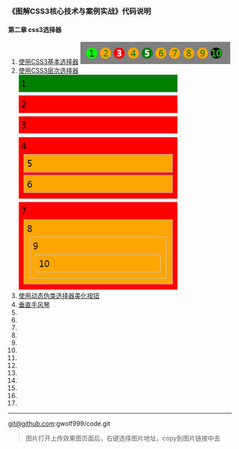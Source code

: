 

### 《图解CSS3核心技术与案例实战》代码说明

#### 第二章 css3选择器

 1. [使用CSS3基本选择器](https://github.com/gwolf999/code/blob/master/%E5%9B%BE%E8%A7%A3CSS3%E6%A0%B8%E5%BF%83%E6%8A%80%E6%9C%AF%E4%B8%8E%E6%A1%88%E4%BE%8B%E5%AE%9E%E6%88%98code/code/chapter-2/2-1.html)
   ![2-1效果图](https://github.com/gwolf999/code/blob/master/%E5%9B%BE%E8%A7%A3CSS3%E6%A0%B8%E5%BF%83%E6%8A%80%E6%9C%AF%E4%B8%8E%E6%A1%88%E4%BE%8B%E5%AE%9E%E6%88%98code/chapter-2/2-1.png?raw=true)
 2. [使用CSS3层次选择器](https://github.com/gwolf999/code/blob/master/%E5%9B%BE%E8%A7%A3CSS3%E6%A0%B8%E5%BF%83%E6%8A%80%E6%9C%AF%E4%B8%8E%E6%A1%88%E4%BE%8B%E5%AE%9E%E6%88%98code/code/chapter-2/2-2.html)
   ![2-2效果图](https://github.com/gwolf999/code/blob/master/%E5%9B%BE%E8%A7%A3CSS3%E6%A0%B8%E5%BF%83%E6%8A%80%E6%9C%AF%E4%B8%8E%E6%A1%88%E4%BE%8B%E5%AE%9E%E6%88%98code/chapter-2/2-2.png?raw=true)
 3. [使用动态伪类选择器美化按钮](https://github.com/gwolf999/code/blob/master/%E5%9B%BE%E8%A7%A3CSS3%E6%A0%B8%E5%BF%83%E6%8A%80%E6%9C%AF%E4%B8%8E%E6%A1%88%E4%BE%8B%E5%AE%9E%E6%88%98code/chapter-2/2-3.png?raw=true)
 4. [垂直手风琴]()
 5. []()
 6. []()
 7. []()
 8. []()
 9. []()
 10. []()
 11. []()
 12. []()
 13. []()
 14. []()
 15. []()
 16. []()
 17. []()


----------
git@github.com:gwolf999/code.git

> 图片打开上传效果图页面后，右键选择图片地址，copy到图片链接中去
